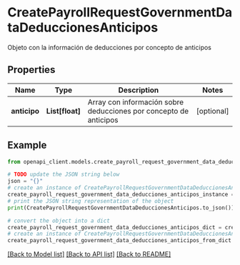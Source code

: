 # CreatePayrollRequestGovernmentDataDeduccionesAnticipos

Objeto con la información de deducciones por concepto de anticipos

## Properties

Name | Type | Description | Notes
------------ | ------------- | ------------- | -------------
**anticipo** | **List[float]** | Array con información sobre deducciones por concepto de anticipos | [optional] 

## Example

```python
from openapi_client.models.create_payroll_request_government_data_deducciones_anticipos import CreatePayrollRequestGovernmentDataDeduccionesAnticipos

# TODO update the JSON string below
json = "{}"
# create an instance of CreatePayrollRequestGovernmentDataDeduccionesAnticipos from a JSON string
create_payroll_request_government_data_deducciones_anticipos_instance = CreatePayrollRequestGovernmentDataDeduccionesAnticipos.from_json(json)
# print the JSON string representation of the object
print(CreatePayrollRequestGovernmentDataDeduccionesAnticipos.to_json())

# convert the object into a dict
create_payroll_request_government_data_deducciones_anticipos_dict = create_payroll_request_government_data_deducciones_anticipos_instance.to_dict()
# create an instance of CreatePayrollRequestGovernmentDataDeduccionesAnticipos from a dict
create_payroll_request_government_data_deducciones_anticipos_from_dict = CreatePayrollRequestGovernmentDataDeduccionesAnticipos.from_dict(create_payroll_request_government_data_deducciones_anticipos_dict)
```
[[Back to Model list]](../README.md#documentation-for-models) [[Back to API list]](../README.md#documentation-for-api-endpoints) [[Back to README]](../README.md)


